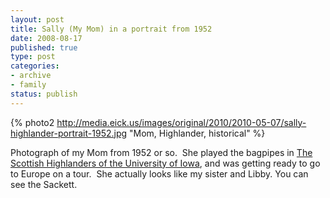 ```yaml
--- 
layout: post
title: Sally (My Mom) in a portrait from 1952
date: 2008-08-17
published: true
type: post
categories: 
- archive
- family
status: publish
---
```

{% photo2 http://media.eick.us/images/original/2010/2010-05-07/sally-highlander-portrait-1952.jpg "Mom, Highlander, historical" %}

Photograph of my Mom from 1952 or so.  She played the bagpipes in [The Scottish Highlanders of the University of Iowa][1], and was getting ready to go to Europe on a tour.  She actually looks like my sister and Libby.  You can see the Sackett.


[1]: http://www.iowalum.com/highlanders/history.cfm